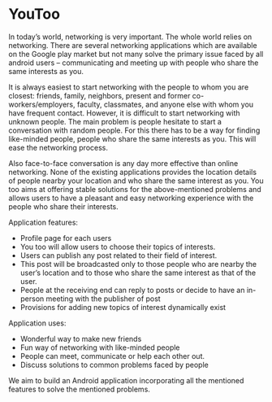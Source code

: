 # YouToo

In today’s world, networking is very important. The whole world relies on networking. There are several networking applications which are available on the Google play market but not many solve the primary issue faced by all android users – communicating and meeting up with people who share the same interests as you. 

 It is always easiest to start networking with the people to whom you are closest: friends, family, neighbors, present and former co-workers/employers, faculty, classmates, and anyone else with whom you have frequent contact. However, it is difficult to start networking with unknown people. The main problem is people hesitate to start a conversation with random people. For this there has to be a way for finding like-minded people, people who share the same interests as you. This will ease the networking process.
 
Also face-to-face conversation is any day more effective than online networking. None of the existing applications provides the location details of people nearby your location and who share the same interest as you.
You too aims at offering stable solutions for the above-mentioned problems and allows users to have a pleasant and easy networking experience with the people who share their interests.

Application features:
*	Profile page for each users
*	You too will allow users to choose their topics of interests. 
*	Users can publish any post related to their field of interest. 
*	This post will be broadcasted only to those people who are nearby the user’s location and to those who share the same interest as that of the user. 
*	People at the receiving end can reply to posts or decide to have an in-person meeting with the publisher of post
*	Provisions for adding new topics of interest dynamically exist


Application uses:
*	Wonderful way to make new friends
*	Fun way of networking with like-minded people
*	People can meet, communicate or help each other out. 
*	Discuss solutions to common problems faced by people

We aim to build an Android application incorporating all the mentioned features to solve the mentioned problems.
